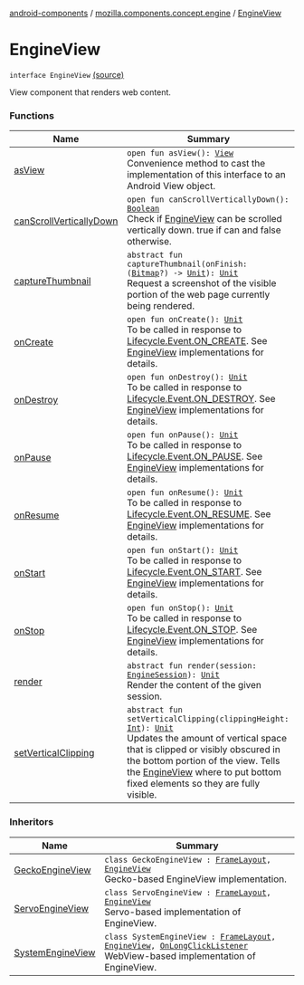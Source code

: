 [android-components](../../index.md) / [mozilla.components.concept.engine](../index.md) / [EngineView](./index.md)

# EngineView

`interface EngineView` [(source)](https://github.com/mozilla-mobile/android-components/blob/master/components/concept/engine/src/main/java/mozilla/components/concept/engine/EngineView.kt#L16)

View component that renders web content.

### Functions

| Name | Summary |
|---|---|
| [asView](as-view.md) | `open fun asView(): `[`View`](https://developer.android.com/reference/android/view/View.html)<br>Convenience method to cast the implementation of this interface to an Android View object. |
| [canScrollVerticallyDown](can-scroll-vertically-down.md) | `open fun canScrollVerticallyDown(): `[`Boolean`](https://kotlinlang.org/api/latest/jvm/stdlib/kotlin/-boolean/index.html)<br>Check if [EngineView](./index.md) can be scrolled vertically down. true if can and false otherwise. |
| [captureThumbnail](capture-thumbnail.md) | `abstract fun captureThumbnail(onFinish: (`[`Bitmap`](https://developer.android.com/reference/android/graphics/Bitmap.html)`?) -> `[`Unit`](https://kotlinlang.org/api/latest/jvm/stdlib/kotlin/-unit/index.html)`): `[`Unit`](https://kotlinlang.org/api/latest/jvm/stdlib/kotlin/-unit/index.html)<br>Request a screenshot of the visible portion of the web page currently being rendered. |
| [onCreate](on-create.md) | `open fun onCreate(): `[`Unit`](https://kotlinlang.org/api/latest/jvm/stdlib/kotlin/-unit/index.html)<br>To be called in response to [Lifecycle.Event.ON_CREATE](#). See [EngineView](./index.md) implementations for details. |
| [onDestroy](on-destroy.md) | `open fun onDestroy(): `[`Unit`](https://kotlinlang.org/api/latest/jvm/stdlib/kotlin/-unit/index.html)<br>To be called in response to [Lifecycle.Event.ON_DESTROY](#). See [EngineView](./index.md) implementations for details. |
| [onPause](on-pause.md) | `open fun onPause(): `[`Unit`](https://kotlinlang.org/api/latest/jvm/stdlib/kotlin/-unit/index.html)<br>To be called in response to [Lifecycle.Event.ON_PAUSE](#). See [EngineView](./index.md) implementations for details. |
| [onResume](on-resume.md) | `open fun onResume(): `[`Unit`](https://kotlinlang.org/api/latest/jvm/stdlib/kotlin/-unit/index.html)<br>To be called in response to [Lifecycle.Event.ON_RESUME](#). See [EngineView](./index.md) implementations for details. |
| [onStart](on-start.md) | `open fun onStart(): `[`Unit`](https://kotlinlang.org/api/latest/jvm/stdlib/kotlin/-unit/index.html)<br>To be called in response to [Lifecycle.Event.ON_START](#). See [EngineView](./index.md) implementations for details. |
| [onStop](on-stop.md) | `open fun onStop(): `[`Unit`](https://kotlinlang.org/api/latest/jvm/stdlib/kotlin/-unit/index.html)<br>To be called in response to [Lifecycle.Event.ON_STOP](#). See [EngineView](./index.md) implementations for details. |
| [render](render.md) | `abstract fun render(session: `[`EngineSession`](../-engine-session/index.md)`): `[`Unit`](https://kotlinlang.org/api/latest/jvm/stdlib/kotlin/-unit/index.html)<br>Render the content of the given session. |
| [setVerticalClipping](set-vertical-clipping.md) | `abstract fun setVerticalClipping(clippingHeight: `[`Int`](https://kotlinlang.org/api/latest/jvm/stdlib/kotlin/-int/index.html)`): `[`Unit`](https://kotlinlang.org/api/latest/jvm/stdlib/kotlin/-unit/index.html)<br>Updates the amount of vertical space that is clipped or visibly obscured in the bottom portion of the view. Tells the [EngineView](./index.md) where to put bottom fixed elements so they are fully visible. |

### Inheritors

| Name | Summary |
|---|---|
| [GeckoEngineView](../../mozilla.components.browser.engine.gecko/-gecko-engine-view/index.md) | `class GeckoEngineView : `[`FrameLayout`](https://developer.android.com/reference/android/widget/FrameLayout.html)`, `[`EngineView`](./index.md)<br>Gecko-based EngineView implementation. |
| [ServoEngineView](../../mozilla.components.browser.engine.servo/-servo-engine-view/index.md) | `class ServoEngineView : `[`FrameLayout`](https://developer.android.com/reference/android/widget/FrameLayout.html)`, `[`EngineView`](./index.md)<br>Servo-based implementation of EngineView. |
| [SystemEngineView](../../mozilla.components.browser.engine.system/-system-engine-view/index.md) | `class SystemEngineView : `[`FrameLayout`](https://developer.android.com/reference/android/widget/FrameLayout.html)`, `[`EngineView`](./index.md)`, `[`OnLongClickListener`](https://developer.android.com/reference/android/view/View/OnLongClickListener.html)<br>WebView-based implementation of EngineView. |

